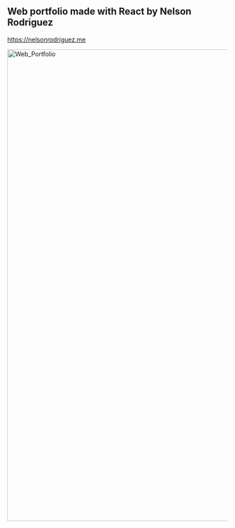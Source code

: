 ## Web portfolio made with React by Nelson Rodriguez

https://nelsonrodriguez.me

<img width="1075" alt="Web_Portfolio" src="https://github.com/Yugenero/p_website/assets/44268896/c67937dc-4830-4d84-bb6e-d3ab117ef49c">

